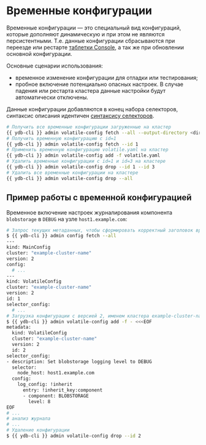 # Временные конфигурации

Временные конфигурации — это специальный вид конфигураций, которые дополняют динамическую и при этом не являются персистентными. Т.е. данные конфигурации сбрасываются при переезде или рестарте [таблетки Console](../../concepts/glossary.md#console), а так же при обновлении основной конфигурации.

Основные сценарии использования:

- временное изменение конфигурации для отладки или тестирования;
- пробное включение потенциально опасных настроек. В случае падения или рестарта кластера данные настройки будут автоматически отключены.

Данные конфигурации добавляются в конец набора селекторов, синтаксис описания идентичен [синтаксису селекторов](./dynamic-config-selectors.md).

```bash
# Получить все временные конфигурации загруженные на кластер
{{ ydb-cli }} admin volatile-config fetch --all --output-directory <dir>
# Получить временную конфигурацию с id=1
{{ ydb-cli }} admin volatile-config fetch --id 1
# Применить временную конфигурацию volatile.yaml на кластер
{{ ydb-cli }} admin volatile-config add -f volatile.yaml
# Удалить временные конфигурации с id=1 и id=3 на кластере
{{ ydb-cli }} admin volatile-config drop --id 1 --id 3
# Удалить все временные конфигурации на кластере
{{ ydb-cli }} admin volatile-config drop --all
```

## Пример работы с временной конфигурацией

Временное включение настроек журналирования компонента `blobstorage` в `DEBUG` на узле `host1.example.com`:

```bash
# Запрос текущих метаданных, чтобы сформировать корректный заголовок временной конфигурации
$ {{ ydb-cli }} admin config fetch --all
---
kind: MainConfig
cluster: "example-cluster-name"
version: 2
config:
  # ...
---
kind: VolatileConfig
cluster: "example-cluster-name"
version: 2
id: 1
selector_config:
  # ...
# Загрузка конфигурации с версией 2, именем кластера example-cluster-name и идентификатором 2
$ {{ ydb-cli }} admin volatile-config add -f - <<<EOF
metadata:
  kind: VolatileConfig
  cluster: "example-cluster-name"
  version: 2
  id: 2
selector_config:
- description: Set blobstorage logging level to DEBUG
  selector:
    node_host: host1.example.com
  config:
    log_config: !inherit
      entry: !inherit_key:component
      - component: BLOBSTORAGE
        level: 8
EOF
# ...
# анализ журнала
# ...
# Удаление конфигурации
$ {{ ydb-cli }} admin volatile-config drop --id 2
```
